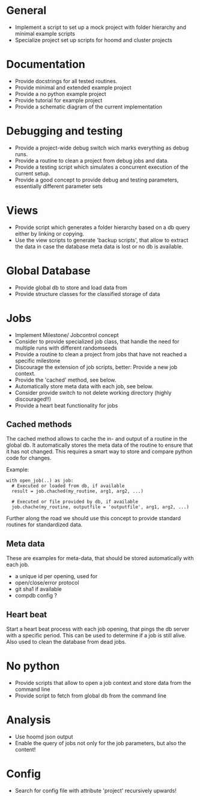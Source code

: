 # General

  * Implement a script to set up a mock project with folder hierarchy and minimal example scripts
  * Specialize project set up scripts for hoomd and cluster projects

# Documentation

  * Provide docstrings for all tested routines.
  * Provide minimal and extended example project
  * Provide a no python example project
  * Provide tutorial for example project
  * Provide a schematic diagram of the current implementation

# Debugging and testing

  * Provide a project-wide debug switch wich marks everything as debug runs.
  * Provide a routine to clean a project from debug jobs and data.
  * Provide a testing script which simulates a concurrent execution of the current setup.
  * Provide a good concept to provide debug and testing parameters, essentially different parameter sets

# Views

  * Provide script which generates a folder hierarchy based on a db query either by linking or copying.
  * Use the view scripts to generate 'backup scripts', that allow to  extract the data in case the database meta data is lost or no db is available.

# Global Database

  * Provide global db to store and load data from
  * Provide structure classes for the classified storage of data

# Jobs

  * Implement Milestone/ Jobcontrol concept
  * Consider to provide specialized job class, that handle the need for multiple runs with different randomseeds
  * Provide a routine to clean a project from jobs that have not reached a specific milestone
  * Discourage the extension of job scripts, better: Provide a new job context.
  * Provide the 'cached' method, see below.
  * Automatically store meta data with each job, see below.
  * Consider provide switch to not delete working directory (highly discouraged!!)
  * Provide a heart beat functionality for jobs

## Cached methods

The cached method allows to cache the in- and output of a routine in the global db.
It automatically stores the meta data of the routine to ensure that it has not changed.
This requires a smart way to store and compare python code for changes.

Example:
  
    with open_job(..) as job:
      # Executed or loaded from db, if available
      result = job.chached(my_routine, arg1, arg2, ...)  

      # Executed or file provided by db, if available
      job.chache(my_routine, outputfile = 'outputfile', arg1, arg2, ...)

Further along the road we should use this concept to provide standard routines for standardized data.

## Meta data
  
These are examples for meta-data, that should be stored automatically with each job.

  * a unique id per opening, used for
  * open/close/error protocol
  * git sha1 if available
  * compdb config ?

## Heart beat

Start a heart beat process with each job opening, that pings the db server with a specific period.
This can be used to determine if a job is still alive.
Also used to clean the database from dead jobs.

# No python

  * Provide scripts that allow to open a job context and store data from the command line
  * Provide script to fetch from global db from the command line

# Analysis

  * Use hoomd json output
  * Enable the query of jobs not only for the job parameters, but also the content!

# Config
    
  * Search for config file with attribute 'project' recursively upwards!
